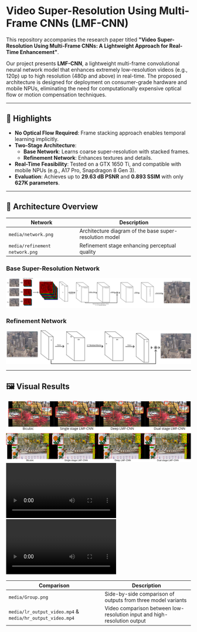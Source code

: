 # Video Super-Resolution Using Multi-Frame CNNs (LMF-CNN)

This repository accompanies the research paper titled **"Video Super-Resolution Using Multi-Frame CNNs: A Lightweight Approach for Real-Time Enhancement"**.

Our project presents **LMF-CNN**, a lightweight multi-frame convolutional neural network model that enhances extremely low-resolution videos (e.g., 120p) up to high resolution (480p and above) in real-time. The proposed architecture is designed for deployment on consumer-grade hardware and mobile NPUs, eliminating the need for computationally expensive optical flow or motion compensation techniques.

---

## 📌 Highlights

- **No Optical Flow Required**: Frame stacking approach enables temporal learning implicitly.
- **Two-Stage Architecture**:
  - **Base Network**: Learns coarse super-resolution with stacked frames.
  - **Refinement Network**: Enhances textures and details.
- **Real-Time Feasibility**: Tested on a GTX 1650 Ti, and compatible with mobile NPUs (e.g., A17 Pro, Snapdragon 8 Gen 3).
- **Evaluation**: Achieves up to **29.63 dB PSNR** and **0.893 SSIM** with only **627K parameters**.

---

## 🧠 Architecture Overview

| Network | Description |
|---------|-------------|
| `media/network.png` | Architecture diagram of the base super-resolution model |
| `media/refinement network.png` | Refinement stage enhancing perceptual quality |
### Base Super-Resolution Network
![Base Network](media/network.png)

### Refinement Network
![Refinement Network](media/refinement%20network.png)

---

## 🖼 Visual Results
![Results](media/Group%201.png)
![Results](media/Group%209.png)
![Watch HR Video](media/hr_output_video.mp4)  
![Watch LR Video](media/lr_output_video.mp4)


| Comparison | Description |
|------------|-------------|
| `media/Group.png` | Side-by-side comparison of outputs from three model variants |
| `media/lr_output_video.mp4` & `media/hr_output_video.mp4` | Video comparison between low-resolution input and high-resolution output |

